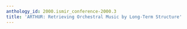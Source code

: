 ```yaml
---
anthology_id: 2000.ismir_conference-2000.3
title: 'ARTHUR: Retrieving Orchestral Music by Long-Term Structure'
---
```

